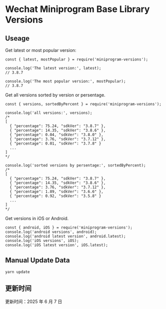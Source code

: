 
# Wechat Miniprogram Base Library Versions

## Useage

Get latest or most popular version:

```;
const { latest, mostPopular } = require('miniprogram-versions');

console.log('The latest version:', latest);
// 3.8.7

console.log('The most popular version:', mostPopular);
// 3.8.7

```

Get all versions sorted by version or persentage.

```
const { versions, sortedByPercent } = require('miniprogram-versions');

console.log('all versions:', versions);
/*
[
  { "percentage": 75.24, "sdkVer": "3.8.7" },
  { "percentage": 14.35, "sdkVer": "3.8.6" },
  { "percentage": 0.04, "sdkVer": "3.8.0" },
  { "percentage": 3.76, "sdkVer": "3.7.12" },
  { "percentage": 0.01, "sdkVer": "3.7.8" }
  ...
]
*/

console.log('sorted versions by persentage:', sortedByPercent);
/*
[
  { "percentage": 75.24, "sdkVer": "3.8.7" },
  { "percentage": 14.35, "sdkVer": "3.8.6" },
  { "percentage": 3.76, "sdkVer": "3.7.12" },
  { "percentage": 1.89, "sdkVer": "3.6.6" },
  { "percentage": 0.92, "sdkVer": "3.5.8" }
  ...
]
*/
```

Get versions in iOS or Android.

```
const { android, iOS } = require('miniprogram-versions');
console.log('android versions', android);
console.log('android latest version', android.latest);
console.log('iOS versions', iOS);
console.log('iOS latest version', iOS.latest);
```

## Manual Update Data

```
yarn update
```

## 更新时间

更新时间：2025 年 6 月 7 日
